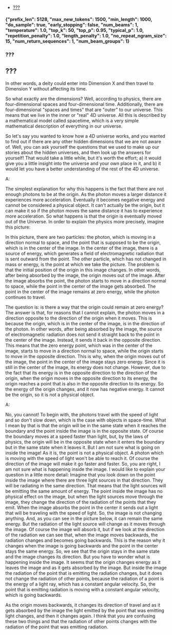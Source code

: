 - [???](#)


#### {"prefix_len": 5128, "max_new_tokens": 1500, "min_length": 1000, "do_sample": true, "early_stopping": false, "num_beams": 1, "temperature": 1.0, "top_k": 50, "top_p": 0.95, "typical_p": 1.0, "repetition_penalty": 1.0, "length_penalty": 1.0, "no_repeat_ngram_size": 15, "num_return_sequences": 1, "num_beam_groups": 1}
### ???
## ???

 In other words, a deity could enter into Dimension X and then travel to Dimension Y without affecting its time.

So what exactly are the dimensions? Well, according to physics, there are four-dimensional spaces and four-dimensional time. Additionally, there are four-dimensional "spaces and times" that are "outer" to our universe. This means that we live in the inner or "real" 4D universe. All this is described by a mathematical model called spacetime, which is a very simple mathematical description of everything in our universe.

So let's say you wanted to know how a 4D universe works, and you wanted to find out if there are any other hidden dimensions that we are not aware of. Well, you can ask yourself the questions that we used to make up our stories about the hidden universes, and then look up the answers for yourself! That would take a little while, but it's worth the effort; a) it would give you a little insight into the universe and your own place in it, and b) it would let you have a better understanding of the rest of the 4D universe.

A:

The simplest explanation for why this happens is the fact that there are not enough photons to be at the origin. As the photon moves a larger distance it experiences more acceleration. Eventually it becomes negative energy and cannot be considered a physical object. It can't actually be the origin, but it can make it so if the photon moves the same distance it has to experience more acceleration. So what happens is that the origin is eventually moved out of the Universe.
In order to explain the physics more precisely, imagine this picture:

In this picture, there are two particles: the photon, which is moving in a direction normal to space, and the point that is supposed to be the origin, which is in the center of the image. In the center of the image, there is a source of energy, which generates a field of electromagnetic radiation that is sent outward from the point. The other particle, which has not changed in mass or energy, is the point at which we take the picture.
The problem is that the initial position of the origin in this image changes. In other words, after being absorbed by the image, the origin moves out of the image.
After the image absorbs the point, the photon starts to move in a direction normal to space, while the point in the center of the image gets absorbed. The point in the center of the image remains at zero energy, while the photon continues to travel.

The question is: is there a way that the origin could remain at zero energy? The answer is that, for reasons that I cannot explain, the photon moves in a direction opposite to the direction of the origin when it moves. This is because the origin, which is in the center of the image, is in the direction of the photon. In other words, after being absorbed by the image, the source of electromagnetic radiation does not send it straight back to the point in the center of the image. Instead, it sends it back in the opposite direction. This means that the zero energy point, which was in the center of the image, starts to move in a direction normal to space, while the origin starts to move in the opposite direction.
This is why, when the origin moves out of the image, the point in the center of the image stays zero energy. Since it is still in the center of the image, its energy does not change. However, due to the fact that its energy is in the opposite direction to the direction of the origin, when the origin moves in the opposite direction to its energy, the origin reaches a point that is also in the opposite direction to its energy. So the energy of the origin changes, and it now has negative energy. It cannot be the origin, so it is not a physical object.

A:

No, you cannot! To begin with, the photons travel with the speed of light and so don't slow down, which is the case with objects in space-time. What I mean by that is that the origin will be in the same state when it reaches the boundary and the point inside the image is in the opposite state. Of course the boundary moves at a speed faster than light, but, by the laws of physics, the origin will be in the opposite state when it enters the boundary but in the same state when it leaves it.
But I am not sure what is going on inside the image! As it is, the point is not a physical object. A photon which is moving with the speed of light won't be able to reach it. Of course the direction of the image will make it go faster and faster. So, you are right, I am not sure what is happening inside the image.
I would like to explain your question in a little more detail: Imagine that you look down on the point inside the image where there are three light sources in that direction. They will be radiating in the same direction. That means that the light sources will be emitting the same amount of energy. The point inside the image has no physical effect on the image, but when the light sources move through the image, they change the direction of the radiation of the points that they emit.
When the image absorbs the point in the center it sends out a light that will be traveling with the speed of light. So, the image is not changing anything. And, as you can see in the picture below, it can remain the same energy. But the radiation of the light source will change as it moves through the image. Of course the image will absorb it, but if we look at the direction of the radiation we can see that, when the image moves backwards, the radiation changes and becomes going backwards. This is the reason why it changes when the image is going backwards and the point in the center stays the same energy.
So, we see that the origin stays in the same state and the image changes its direction. But you have to wonder what is happening inside the image. It seems that the origin changes energy as it leaves the image and as it gets absorbed by the image. But inside the image the radiation of the point that is emitting the radiation changes, but it does not change the radiation of other points, because the radiation of a point is the energy of a light ray, which has a constant angular velocity. So, the point that is emitting radiation is moving with a constant angular velocity, which is going backwards.

As the origin moves backwards, it changes its direction of travel and as it gets absorbed by the image the light emitted by the point that was emitting light changes, and then it changes again. I think that you are confusing these two things and that the radiation of other points changes with the radiation of the point that was emitting radiation.
